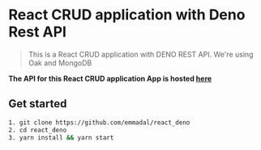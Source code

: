 # React CRUD application with Deno Rest API

> This is a React CRUD application with DENO REST API. We're using Oak and MongoDB

**The API for this React CRUD application  App is hosted [here](https://github.com/emmadal/react_denoMongoDB)**

## Get started

```sh
1. git clone https://github.com/emmadal/react_deno
2. cd react_deno
3. yarn install && yarn start
```
